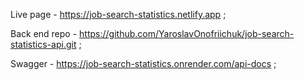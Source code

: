 Live page - https://job-search-statistics.netlify.app ;

Back end repo -
https://github.com/YaroslavOnofriichuk/job-search-statistics-api.git ;

Swagger - https://job-search-statistics.onrender.com/api-docs ;
